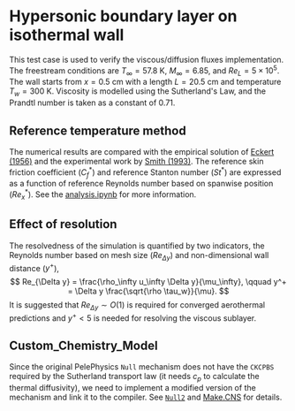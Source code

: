 # Hypersonic boundary layer on isothermal wall

This test case is used to verify the viscous/diffusion fluxes implementation. The freestream conditions are $T_\infty = 57.8$ K, $M_\infty = 6.85$, and $Re_L = 5 \times 10^5$. The wall starts from $x = 0.5$ cm with a length $L = 20.5$ cm and temperature $T_w = 300$ K. Viscosity is modelled using the Sutherland's Law, and the Prandtl number is taken as a constant of 0.71.

## Reference temperature method
The numerical results are compared with the empirical solution of [Eckert (1956)](https://doi.org/10.1115/1.4014011) and the experimental work by [Smith (1993)](https://eprints.soton.ac.uk/462338/1/405843.pdf). The reference skin friction coefficient ($C_f^*$) and reference Stanton number ($St^*$) are expressed as a function of reference Reynolds number based on spanwise position ($Re_x^*$). See the [analysis.ipynb](analysis.ipynb) for more information.

## Effect of resolution
The resolvedness of the simulation is quantified by two indicators, the Reynolds number based on mesh size ($Re_{\Delta y}$) and non-dimensional wall distance ($y^+$),
$$ Re_{\Delta y} = \frac{\rho_\infty u_\infty \Delta y}{\mu_\infty}, \qquad y^+ = \Delta y \frac{\sqrt{\rho \tau_w}}{\mu}. $$
It is suggested that $Re_{\Delta y} \sim O(1)$ is required for converged aerothermal predictions and $y^+ < 5$ is needed for resolving the viscous sublayer.

## Custom_Chemistry_Model
Since the original PelePhysics ``Null`` mechanism does not have the ``CKCPBS`` required by the Sutherland transport law (it needs $c_p$ to calculate the thermal diffusivity), we need to implement a modified version of the mechanism and link it to the compiler. See [``Null2``](Null2) and [Make.CNS](../Make.CNS) for details.